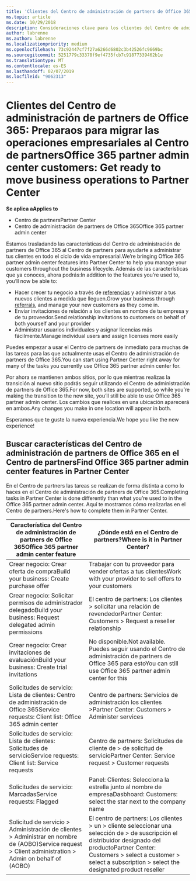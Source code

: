 ```yaml
---
title: 'Clientes del Centro de administración de partners de Office 365: vuestras operaciones empresariales se están moviendo al Centro de partners| Centros de partners'
ms.topic: article
ms.date: 10/29/2018
description: Consideraciones clave para los clientes del Centro de administración de partners de Office 365 al migrar al Centro de partners
author: labrenne
ms.author: labrenne
ms.localizationpriority: medium
ms.openlocfilehash: 73c92447cf7f27a6266d6802c3b42526fc9669bc
ms.sourcegitcommit: 5251779c33378f9ef4735fcb7c91877339462b1e
ms.translationtype: MT
ms.contentlocale: es-ES
ms.lasthandoff: 02/07/2019
ms.locfileid: "9062313"
---
```

# <a name="office-365-partner-admin-center-customers-get-ready-to-move-business-operations-to-partner-center"></a><span data-ttu-id="dc886-103">Clientes del Centro de administración de partners de Office 365: Preparaos para migrar las operaciones empresariales al Centro de partners</span><span class="sxs-lookup"><span data-stu-id="dc886-103">Office 365 partner admin center customers: Get ready to move business operations to Partner Center</span></span>

**<span data-ttu-id="dc886-104">Se aplica a</span><span class="sxs-lookup"><span data-stu-id="dc886-104">Applies to</span></span>** 

- <span data-ttu-id="dc886-105">Centro de partners</span><span class="sxs-lookup"><span data-stu-id="dc886-105">Partner Center</span></span>
- <span data-ttu-id="dc886-106">Centro de administración de partners de Office 365</span><span class="sxs-lookup"><span data-stu-id="dc886-106">Office 365 partner admin center</span></span>

<span data-ttu-id="dc886-107">Estamos trasladando las características del Centro de administración de partners de Office 365 al Centro de partners para ayudarte a administrar tus clientes en todo el ciclo de vida empresarial.</span><span class="sxs-lookup"><span data-stu-id="dc886-107">We’re bringing Office 365 partner admin center features into Partner Center to help you manage your customers throughout the business lifecycle.</span></span> <span data-ttu-id="dc886-108">Además de las características que ya conoces, ahora podrás:</span><span class="sxs-lookup"><span data-stu-id="dc886-108">In addition to the features you’re used to, you’ll now be able to:</span></span> 

*  <span data-ttu-id="dc886-109">Hacer crecer tu negocio a través de [referencias](referrals.md) y administrar a tus nuevos clientes a medida que lleguen.</span><span class="sxs-lookup"><span data-stu-id="dc886-109">Grow your business through [referrals](referrals.md), and manage your new customers as they come in.</span></span>
*  <span data-ttu-id="dc886-110">Enviar invitaciones de relación a los clientes en nombre de tu empresa y de tu proveedor.</span><span class="sxs-lookup"><span data-stu-id="dc886-110">Send relationship invitations to customers on behalf of both yourself and your provider</span></span>
*  <span data-ttu-id="dc886-111">Administrar usuarios individuales y asignar licencias más fácilmente.</span><span class="sxs-lookup"><span data-stu-id="dc886-111">Manage individual users and assign licenses more easily</span></span>

<span data-ttu-id="dc886-112">Puedes empezar a usar el Centro de partners de inmediato para muchas de las tareas para las que actualmente usas el Centro de administración de partners de Office 365.</span><span class="sxs-lookup"><span data-stu-id="dc886-112">You can start using Partner Center right away for many of the tasks you currently use Office 365 partner admin center for.</span></span> 

<span data-ttu-id="dc886-113">Por ahora se mantienen ambos sitios, por lo que mientras realizas la transición al nuevo sitio podrás seguir utilizando el Centro de administración de partners de Office 365.</span><span class="sxs-lookup"><span data-stu-id="dc886-113">For now, both sites are supported, so while you’re making the transition to the new site, you’ll still be able to use Office 365 partner admin center.</span></span> <span data-ttu-id="dc886-114">Los cambios que realices en una ubicación aparecerá en ambos.</span><span class="sxs-lookup"><span data-stu-id="dc886-114">Any changes you make in one location will appear in both.</span></span>

<span data-ttu-id="dc886-115">Esperamos que te guste la nueva experiencia.</span><span class="sxs-lookup"><span data-stu-id="dc886-115">We hope you like the new experience!</span></span>

## <a name="find-office-365-partner-admin-center-features-in-partner-center"></a><span data-ttu-id="dc886-116">Buscar características del Centro de administración de partners de Office 365 en el Centro de partners</span><span class="sxs-lookup"><span data-stu-id="dc886-116">Find Office 365 partner admin center features in Partner Center</span></span>

<span data-ttu-id="dc886-117">En el Centro de partners las tareas se realizan de forma distinta a como lo haces en el Centro de administración de partners de Office 365.</span><span class="sxs-lookup"><span data-stu-id="dc886-117">Completing tasks in Partner Center is done differently than what you’re used to in the Office 365 partner admin center.</span></span> <span data-ttu-id="dc886-118">Aquí te mostramos cómo realizarlas en el Centro de partners.</span><span class="sxs-lookup"><span data-stu-id="dc886-118">Here's how to complete them in Partner Center.</span></span>

| <span data-ttu-id="dc886-119">Característica del Centro de administración de partners de Office 365</span><span class="sxs-lookup"><span data-stu-id="dc886-119">Office 365 partner admin center feature</span></span>                       | <span data-ttu-id="dc886-120">¿Dónde está en el Centro de partners?</span><span class="sxs-lookup"><span data-stu-id="dc886-120">Where is it in Partner Center?</span></span> | 
|   -----------------------------------------------  | -------------- |
| <span data-ttu-id="dc886-121">Crear negocio: Crear oferta de compra</span><span class="sxs-lookup"><span data-stu-id="dc886-121">Build your business: Create purchase offer</span></span> | <span data-ttu-id="dc886-122">Trabajar con tu proveedor para vender ofertas a tus clientes</span><span class="sxs-lookup"><span data-stu-id="dc886-122">Work with your provider to sell offers to your customers</span></span> |
| <span data-ttu-id="dc886-123">Crear negocio: Solicitar permisos de administrador delegado</span><span class="sxs-lookup"><span data-stu-id="dc886-123">Build your business: Request delegated admin permissions</span></span> | <span data-ttu-id="dc886-124">El centro de partners: Los clientes > solicitar una relación de revendedor</span><span class="sxs-lookup"><span data-stu-id="dc886-124">Partner Center: Customers > Request a reseller relationship</span></span> |
| <span data-ttu-id="dc886-125">Crear negocio: Crear invitaciones de evaluación</span><span class="sxs-lookup"><span data-stu-id="dc886-125">Build your business: Create trial invitations</span></span> | <span data-ttu-id="dc886-126">No disponible.</span><span class="sxs-lookup"><span data-stu-id="dc886-126">Not available.</span></span> <span data-ttu-id="dc886-127">Puedes seguir usando el Centro de administración de partners de Office 365 para esto</span><span class="sxs-lookup"><span data-stu-id="dc886-127">You can still use Office 365 partner admin center for this</span></span> |
| <span data-ttu-id="dc886-128">Solicitudes de servicio: Lista de clientes: Centro de administración de Office 365</span><span class="sxs-lookup"><span data-stu-id="dc886-128">Service requests: Client list: Office 365 admin center</span></span> | <span data-ttu-id="dc886-129">Centro de partners: Servicios de administración los clientes ></span><span class="sxs-lookup"><span data-stu-id="dc886-129">Partner Center: Customers > Administer services</span></span> |
| <span data-ttu-id="dc886-130">Solicitudes de servicio: Lista de clientes: Solicitudes de servicio</span><span class="sxs-lookup"><span data-stu-id="dc886-130">Service requests: Client list: Service requests</span></span> | <span data-ttu-id="dc886-131">Centro de partners: Solicitudes de cliente de > de solicitud de servicio</span><span class="sxs-lookup"><span data-stu-id="dc886-131">Partner Center: Service request > Customer requests</span></span> |
| <span data-ttu-id="dc886-132">Solicitudes de servicio: Marcadas</span><span class="sxs-lookup"><span data-stu-id="dc886-132">Service requests: Flagged</span></span> | <span data-ttu-id="dc886-133">Panel: Clientes: Selecciona la estrella junto al nombre de empresa</span><span class="sxs-lookup"><span data-stu-id="dc886-133">Dasbhoard: Customers: select the star next to the company name</span></span> |
| <span data-ttu-id="dc886-134">Solicitud de servicio > Administración de clientes > Administrar en nombre de (AOBO)</span><span class="sxs-lookup"><span data-stu-id="dc886-134">Service request > Client administration > Admin on behalf of (AOBO)</span></span> | <span data-ttu-id="dc886-135">El centro de partners: Los clientes > un > cliente seleccionar una selección de > de suscripción el distribuidor designado del producto</span><span class="sxs-lookup"><span data-stu-id="dc886-135">Partner Center: Customers > select a customer > select a subscription > select the designated product reseller</span></span> |

